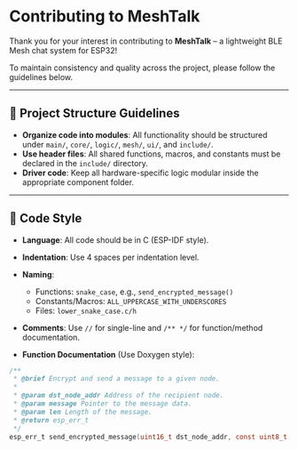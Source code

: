 # Contributing to MeshTalk

Thank you for your interest in contributing to **MeshTalk** – a lightweight BLE Mesh chat system for ESP32!

To maintain consistency and quality across the project, please follow the guidelines below.

---

## 📁 Project Structure Guidelines

- **Organize code into modules**: All functionality should be structured under `main/`, `core/`, `logic/`, `mesh/`, `ui/`, and `include/`.
- **Use header files**: All shared functions, macros, and constants must be declared in the `include/` directory.
- **Driver code**: Keep all hardware-specific logic modular inside the appropriate component folder.

---

## 🧠 Code Style

- **Language**: All code should be in C (ESP-IDF style).
- **Indentation**: Use 4 spaces per indentation level.
- **Naming**:
  - Functions: `snake_case`, e.g., `send_encrypted_message()`
  - Constants/Macros: `ALL_UPPERCASE_WITH_UNDERSCORES`
  - Files: `lower_snake_case.c/h`

- **Comments**: Use `//` for single-line and `/** */` for function/method documentation.
- **Function Documentation** (Use Doxygen style):

```c
/**
 * @brief Encrypt and send a message to a given node.
 *
 * @param dst_node_addr Address of the recipient node.
 * @param message Pointer to the message data.
 * @param len Length of the message.
 * @return esp_err_t
 */
esp_err_t send_encrypted_message(uint16_t dst_node_addr, const uint8_t *message, size_t len);

